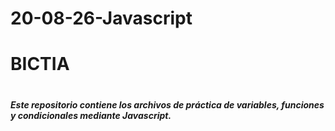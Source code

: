 # 20-08-26-Javascript

<h1>BICTIA<h1/>

<h5>Este repositorio contiene los archivos de práctica de variables, funciones y condicionales mediante Javascript.</h5>
